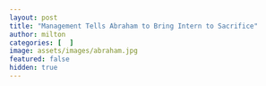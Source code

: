 ```yaml
---
layout: post
title: "Management Tells Abraham to Bring Intern to Sacrifice"
author: milton
categories: [  ]
image: assets/images/abraham.jpg
featured: false
hidden: true
---
```

